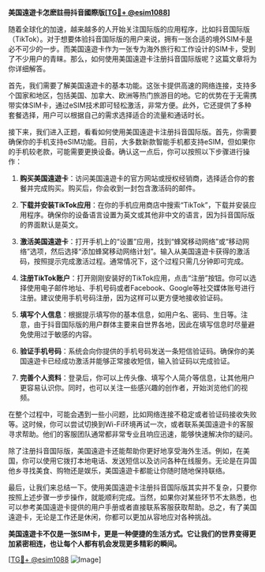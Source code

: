 **美国遠遊卡怎麽註冊抖音國際版[[TG💪+ @esim1088](https://t.me/s/esim1088)]**

随着全球化的加速，越来越多的人开始关注国际版的应用程序，比如抖音国际版（TikTok）。对于想要体验抖音国际版的用户来说，拥有一张合适的境外SIM卡是必不可少的一步。而美国遠遊卡作为一张专为海外旅行和工作设计的SIM卡，受到了不少用户的青睐。那么，如何使用美国遠遊卡注册抖音国际版呢？这篇文章将为你详细解答。

首先，我们需要了解美国遠遊卡的基本功能。这张卡提供高速的网络连接，支持多个国家和地区，包括美国、加拿大、欧洲等热门旅游目的地。它的优势在于无需携带实体SIM卡，通过eSIM技术即可轻松激活，非常方便。此外，它还提供了多种套餐选择，用户可以根据自己的需求选择适合的流量和通话时长。

接下来，我们进入正题，看看如何使用美国遠遊卡注册抖音国际版。首先，你需要确保你的手机支持eSIM功能。目前，大多数新款智能手机都支持eSIM，但如果你的手机较老款，可能需要更换设备。确认这一点后，你可以按照以下步骤进行操作：

1. **购买美国遠遊卡**：访问美国遠遊卡的官方网站或授权经销商，选择适合你的套餐并完成购买。购买后，你会收到一封包含激活码的邮件。

2. **下载并安装TikTok应用**：在你的手机应用商店中搜索“TikTok”，下载并安装应用程序。确保你的设备语言设置为英文或其他非中文的语言，因为抖音国际版的界面默认是英文。

3. **激活美国遠遊卡**：打开手机上的“设置”应用，找到“蜂窝移动网络”或“移动网络”选项，然后选择“添加蜂窝移动网络计划”。输入从美国遠遊卡获得的激活码，按照提示完成激活过程。通常情况下，这个过程只需几分钟即可完成。

4. **注册TikTok账户**：打开刚刚安装好的TikTok应用，点击“注册”按钮。你可以选择使用电子邮件地址、手机号码或者Facebook、Google等社交媒体账号进行注册。建议使用手机号码注册，因为这样可以更方便地接收验证码。

5. **填写个人信息**：根据提示填写你的基本信息，如用户名、密码、生日等。注意，由于抖音国际版的用户群体主要来自世界各地，因此在填写信息时尽量避免使用过于敏感的内容。

6. **验证手机号码**：系统会向你提供的手机号码发送一条短信验证码。确保你的美国遠遊卡已经成功激活并能够正常接收短信，输入验证码以完成验证。

7. **完善个人资料**：登录后，你可以上传头像、填写个人简介等信息，让其他用户更容易认识你。同时，也可以关注一些感兴趣的创作者，开始浏览他们的视频。

在整个过程中，可能会遇到一些小问题，比如网络连接不稳定或者验证码接收失败等。这时候，你可以尝试切换到Wi-Fi环境再试一次，或者联系美国遠遊卡的客服寻求帮助。他们的客服团队通常都非常专业且响应迅速，能够快速解决你的疑问。

除了注册抖音国际版，美国遠遊卡还能帮助你更好地享受海外生活。例如，在美国，你可以使用它拨打本地电话、发送短信以及访问各种在线服务。无论是在异国他乡寻找美食、购物还是娱乐，美国遠遊卡都能让你随时随地保持联络。

最后，让我们来总结一下。使用美国遠遊卡注册抖音国际版其实并不复杂，只要你按照上述步骤一步步操作，就能顺利完成。当然，如果你对某些环节不太熟悉，也可以参考美国遠遊卡提供的用户手册或者直接联系客服获取帮助。总之，有了美国遠遊卡，无论是工作还是休闲，你都可以更加从容地应对各种挑战。

**美国遠遊卡不仅是一张SIM卡，更是一种便捷的生活方式。它让我们的世界变得更加紧密相连，也让每个人都有机会发现更多精彩的瞬间。**

[[TG💪+ @esim1088](https://t.me/s/esim1088) ![Image](https://i.postimg.cc/4NQfJmqS/Snipaste-2025-05-13-00-14-12.png)]